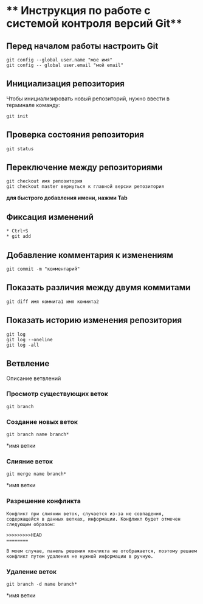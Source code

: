# ** Инструкция по работе с системой контроля версий Git**


## Перед началом работы настроить Git

    git config --global user.name "мое имя"
    git config -- global user.email "мой email"

## Инициализация репозитория

Чтобы инициализировать новый репозиторий, нужно ввести в терминале команду:

    git init

## Проверка состояния репозитория 


    git status


## Переключение между репозиториями

    git checkout имя репозитория
    git checkout master вернуться к главной версии репозитория

**для быстрого добавления имени, нажми Tab**

## Фиксация изменений

    * Ctrl+S
    * git add

## Добавление комментария к изменениям

    git commit -m "комментарий"

## Показать различия между двумя коммитами

    git diff имя коммита1 имя коммита2

## Показать историю изменения репозитория

    git log
    git log --oneline
    git log -all

## Ветвление

Описание ветвлений



### Просмотр существующих веток
    
    git branch

### Создание новых веток

    git branch name branch*

*имя ветки

### Слияние веток

    git merge name branch*

*имя ветки

### Разрешение конфликта

    Конфликт при слиянии веток, случается из-за не совпадения, содержащейся в данных ветках, информации. Конфликт будет отмечен следующим образом:

    >>>>>>>>>HEAD
    ========

    В моем случае, панель решения конликта не отображается, поэтому решаем конфликт путем удаления не нужной информации в ручную.

### Удаление веток

    git branch -d name branch*

*имя ветки

